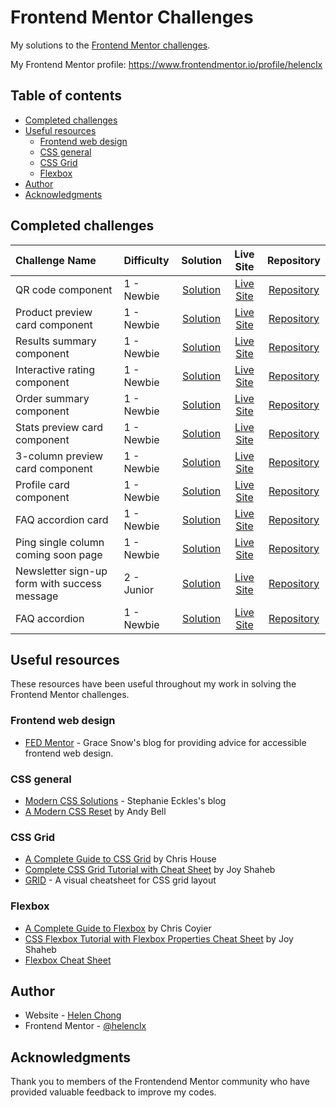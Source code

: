 # Frontend Mentor Challenges

My solutions to the [Frontend Mentor challenges](https://www.frontendmentor.io/challenges).

My Frontend Mentor profile: https://www.frontendmentor.io/profile/helenclx

## Table of contents

- [Completed challenges](#completed-challenges)
- [Useful resources](#useful-resources)
    - [Frontend web design](#frontend-web-design)
    - [CSS general](#css-general)
    - [CSS Grid](#css-grid)
    - [Flexbox](#flexbox)
- [Author](#author)
- [Acknowledgments](#acknowledgments)

## Completed challenges

| Challenge Name | Difficulty | Solution | Live Site | Repository |
| :--- | :--- | :----: | :----: | :----: |
| QR code component | 1 - Newbie | [Solution](https://www.frontendmentor.io/solutions/mobilefriendly-qr-code-page-using-flexbox-7qc88MuUbG) | [Live Site](https://helenclx.github.io/Frontend-Mentor-Challenges/qr-code-component/) | [Repository](https://github.com/helenclx/Frontend-Mentor-Challenges/tree/main/qr-code-component) |
| Product preview card component | 1 - Newbie | [Solution](https://www.frontendmentor.io/solutions/responsive-product-preview-card-using-css-grid-and-flexbox-Rui57Kc09b) | [Live Site](https://helenclx.github.io/Frontend-Mentor-Challenges/product-preview-card-component/) | [Repository](https://github.com/helenclx/Frontend-Mentor-Challenges/tree/main/product-preview-card-component) |
| Results summary component | 1 - Newbie | [Solution](https://www.frontendmentor.io/solutions/responsive-results-summary-using-css-grid-and-flexbox-AY52dCLJrO) | [Live Site](https://helenclx.github.io/Frontend-Mentor-Challenges/results-summary-component/) | [Repository](https://github.com/helenclx/Frontend-Mentor-Challenges/tree/main/results-summary-component) |
| Interactive rating component | 1 - Newbie | [Solution](https://www.frontendmentor.io/solutions/interactive-rating-component-using-html-css-and-javascript-rfiO0cERCQ) | [Live Site](https://helenclx.github.io/Frontend-Mentor-Challenges/interactive-rating-component/) | [Repository](https://github.com/helenclx/Frontend-Mentor-Challenges/tree/main/interactive-rating-component) |
| Order summary component | 1 - Newbie | [Solution](https://www.frontendmentor.io/solutions/responsive-order-summary-card-using-flexbox-LjQRt6r5am) | [Live Site](https://helenclx.github.io/Frontend-Mentor-Challenges/order-summary-component/) | [Repository](https://github.com/helenclx/Frontend-Mentor-Challenges/tree/main/order-summary-component) |
| Stats preview card component | 1 - Newbie | [Solution](https://www.frontendmentor.io/solutions/responsive-stats-preview-card-using-css-grid-and-flexbox-WBtIASipyN) | [Live Site](https://helenclx.github.io/Frontend-Mentor-Challenges/stats-preview-card-component/) | [Repository](https://github.com/helenclx/Frontend-Mentor-Challenges/tree/main/stats-preview-card-component) |
| 3-column preview card component | 1 - Newbie | [Solution](https://www.frontendmentor.io/solutions/responsive-3column-preview-card-component-with-css-grid-and-flexbox-kdwbHs_RbX) | [Live Site](https://helenclx.github.io/Frontend-Mentor-Challenges/3-column-preview-card-component/) | [Repository](https://github.com/helenclx/Frontend-Mentor-Challenges/tree/main/3-column-preview-card-component/) |
| Profile card component | 1 - Newbie | [Solution](https://www.frontendmentor.io/solutions/responsive-profile-card-component-using-flexbox-8EN3jyK-GM) | [Live Site](https://helenclx.github.io/Frontend-Mentor-Challenges/profile-card-component/) | [Repository](https://github.com/helenclx/Frontend-Mentor-Challenges/tree/main/profile-card-component/) |
| FAQ accordion card | 1 - Newbie | [Solution](https://www.frontendmentor.io/solutions/faq-accordion-card-without-javascript-42vn9Q9lsO) | [Live Site](https://helenclx.github.io/Frontend-Mentor-Challenges/faq-accordion-card/) | [Repository](https://github.com/helenclx/Frontend-Mentor-Challenges/tree/main/faq-accordion-card) |
| Ping single column coming soon page | 1 - Newbie | [Solution](https://www.frontendmentor.io/solutions/responsive-ping-coming-soon-page-with-vanilla-Repository-y6sfGWPXFH) | [Live Site](https://helenclx.github.io/Frontend-Mentor-Challenges/ping-coming-soon-page/) | [Repository](https://github.com/helenclx/Frontend-Mentor-Challenges/tree/main/ping-coming-soon-page) |
| Newsletter sign-up form with success message | 2 - Junior | [Solution](https://www.frontendmentor.io/solutions/responsive-newsletter-signup-form-using-vanilla-javascript-4ITcDDwYdB) | [Live Site](https://helenclx.github.io/Frontend-Mentor-Challenges/newsletter-sign-up-with-success-message/) | [Repository](https://github.com/helenclx/Frontend-Mentor-Challenges/tree/main/newsletter-sign-up-with-success-message) |
| FAQ accordion | 1 - Newbie | [Solution](https://www.frontendmentor.io/solutions/responsive-newsletter-signup-form-using-vanilla-javascript-4ITcDDwYdB) | [Live Site](https://helenclx.github.io/Frontend-Mentor-Challenges/faq-accordion/) | [Repository](https://github.com/helenclx/Frontend-Mentor-Challenges/tree/main/faq-accordion) |


## Useful resources

These resources have been useful throughout my work in solving the Frontend Mentor challenges.

### Frontend web design

- [FED Mentor](https://fedmentor.dev/) - Grace Snow's blog for providing advice for accessible frontend web design.

### CSS general

- [Modern CSS Solutions](https://moderncss.dev/) - Stephanie Eckles's blog
- [A Modern CSS Reset](https://andy-bell.co.uk/a-more-modern-css-reset/) by Andy Bell

### CSS Grid

- [A Complete Guide to CSS Grid](https://css-tricks.com/snippets/css/complete-guide-grid/) by Chris House
- [Complete CSS Grid Tutorial with Cheat Sheet](https://www.freecodecamp.org/news/css-grid-tutorial-with-cheatsheet/) by Joy Shaheb
- [GRID](https://grid.malven.co/) - A visual cheatsheet for CSS grid layout

### Flexbox

- [A Complete Guide to Flexbox](https://css-tricks.com/snippets/css/a-guide-to-flexbox/) by Chris Coyier
- [CSS Flexbox Tutorial with Flexbox Properties Cheat Sheet](https://www.freecodecamp.org/news/css-flexbox-tutorial-with-cheatsheet/) by Joy Shaheb
- [Flexbox Cheat Sheet](https://flexboxcheatsheet.com/)

## Author

- Website - [Helen Chong](https://helenclx.github.io/)
- Frontend Mentor - [@helenclx](https://www.frontendmentor.io/profile/helenclx)

## Acknowledgments

Thank you to members of the Frontendend Mentor community who have provided valuable feedback to improve my codes.